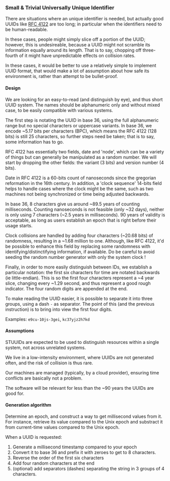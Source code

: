 ### Small & Trivial Universally Unique Identifier

There are situations where an unique identifier is needed, but actually good UUIDs like [RFC 4122](https://www.ietf.org/rfc/rfc4122.txt) are too long; in particular when the identifiers need to be human-readable.

In these cases, people might simply slice off a portion of the UUID; however, this is undesireable, because a UUID might not scramble its information equally around its length. That is to say, chopping off three-fourth of it might have unpredictable effects on collision rates.

In these cases, it would be better to use a relatively simple to implement UUID format, that would make a lot of assumption about how safe its environment is, rather than attempt to be bullet-proof.

#### Design

We are looking for an easy-to-read (and distinguish by eye), and thus short UUID system. The names should be alphanumeric only and without mixed case, to be easily compatible with various systems.

The first step is notating the UUID in base 36, using the full alphanumeric range but no special characters or uppercase variants. In base 36, we encode ~5.17 bits per characters (BPC), which means the RFC 4122 (128 bits) is still 25 characters, so further steps need be taken; that is to say, some information has to go.

RFC 4122 has essentially two fields, date and 'node', which can be a variety of things but can generally be manipulated as a random number. We will start by dropping the other fields: the variant (3 bits) and version number (4 bits).

Date in RFC 4122 is a 60-bits count of nanoseconds since the gregorian reformation in the 16th century. In addition, a 'clock sequence' 14-bits field helps to handle cases where the clock might be the same, such as two machines not being synchronized or time being adjusted backwards.

In base 36, 8 characters give us around ~89.5 years of counting milliseconds. Counting nanoseconds is not feasible (only ~32 days), neither is only using 7 characters (~2.5 years in milliseconds). 90 years of validity is acceptable, as long as users establish an epoch that is right before their usage starts.

Clock collisions are handled by adding four characters (~20.68 bits) of randomness, resulting in a ~1.68 million to one. Although, like RFC 4122, it'd be possible to enhance this field by replacing some randomness with identifying/distinctifying information, if available. Do be careful to avoid seeding the random number generator with only the system clock !

Finally, in order to more easily distinguish between IDs, we establish a particular notation: the first six characters for time are notated backwards (ie little-endian). This is so the first four characters represent a ~4 year slice, changing every ~1.29 second, and thus represent a good rough indicator. The four random digits are appended at the end.

To make reading the UUID easier, it is possible to separate it into three groups, using a dash `-` as separator. The point of this (and the previous instruction) is to bring into view the first four digits.

Examples: `e9cu-10js-3gei`, `kc37yjz2h7kd`


#### Assumptions

STUUIDs are expected to be used to distinguish resources within a single system, not across unrelated systems.

We live in a low-intensity environment, where UUIDs are not generated often, and the risk of collision is thus rare.

Our machines are managed (typically, by a cloud provider), ensuring time conflicts are basically not a problem.

The software will be relevant for less than the ~90 years the UUIDs are good for.

#### Generation algorithm

Determine an epoch, and construct a way to get millisecond values from it. For instance, retrieve its value compared to the Unix epoch and substract it from current-time values compared to the Unix epoch.

When a UUID is requested:

1. Generate a millisecond timestamp compared to your epoch
2. Convert it to base 36 and prefix it with zeroes to get to 8 characters.
3. Reverse the order of the first six characters
4. Add four random characters at the end
5. (optional) add separators (dashes) separating the string in 3 groups of 4 characters.
